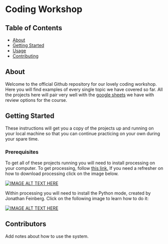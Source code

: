 # Coding Workshop

## Table of Contents

- [About](#about)
- [Getting Started](#getting_started)
- [Usage](#usage)
- [Contributing](#contributors)

## About <a name = "about"></a>

Welcome to the official Github repository for our lovely coding workshop. Here you will find examples of every single topic we have covered so far. All the projects here will pair very well with the [google sheets](https://docs.google.com/spreadsheets/d/1a_OME282ngKiFFuauJqImK2Bfyk7kejBDFZeJtpxEus/edit?usp=sharing#gid=43686953) we have with review options for the course.

## Getting Started <a name = "getting_started"></a>

These instructions will get you a copy of the projects up and running on your local machine so that you can continue practicing on your own during your spare time.

### Prerequisites

To get all of these projects running you will need to install processing on your computer. To get processing, follow [this link.](https://processing.org/download/) 
If you need a refresher on how to download processing click on the image below.

[![IMAGE ALT TEXT HERE](http://i3.ytimg.com/vi/Q04sKyZsUKo/hqdefault.jpg)](https://www.youtube.com/watch?v=Q04sKyZsUKo)

Within processing you will need to install the Python mode, created by Jonathan Feinberg. Click on the following image to learn how to do it:

[![IMAGE ALT TEXT HERE](http://i3.ytimg.com/vi/bngDW7BA73E/hqdefault.jpg)](https://www.youtube.com/watch?v=bngDW7BA73E)

## Contributors <a name = "contributors"></a>

Add notes about how to use the system.
